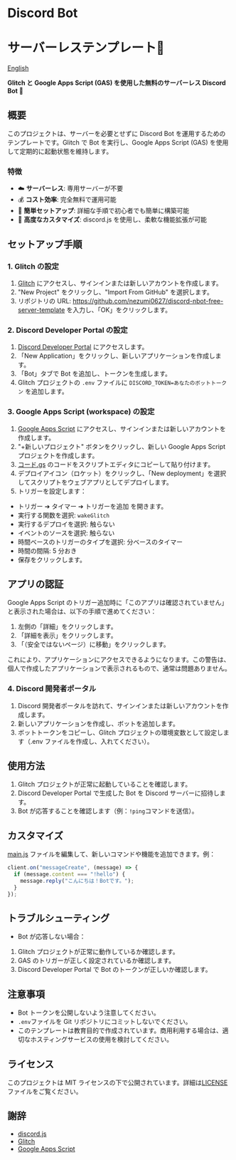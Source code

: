 # Discord Bot
# サーバーレステンプレート🚀

[English](README-en.md)

**Glitch と Google Apps Script (GAS) を使用した無料のサーバーレス Discord Bot :robot:**

## 概要

このプロジェクトは、サーバーを必要とせずに Discord Bot を運用するためのテンプレートです。Glitch で Bot を実行し、Google Apps Script (GAS) を使用して定期的に起動状態を維持します。

### 特徴

- :cloud: **サーバーレス**: 専用サーバーが不要
- :moneybag: **コスト効率**: 完全無料で運用可能
- :wrench: **簡単セットアップ**: 詳細な手順で初心者でも簡単に構築可能
- :art: **高度なカスタマイズ**: discord.js を使用し、柔軟な機能拡張が可能

## セットアップ手順

### 1. Glitch の設定

1. [Glitch](https://glitch.com/) にアクセスし、サインインまたは新しいアカウントを作成します。
2. "New Project" をクリックし、"Import From GitHub" を選択します。
3. リポジトリの URL: https://github.com/nezumi0627/discord-nbot-free-server-template を入力し、「OK」をクリックします。

### 2. Discord Developer Portal の設定

1. [Discord Developer Portal](https://discord.com/developers/applications) にアクセスします。
2. 「New Application」をクリックし、新しいアプリケーションを作成します。
3. 「Bot」タブで Bot を追加し、トークンを生成します。
4. Glitch プロジェクトの `.env` ファイルに `DISCORD_TOKEN=あなたのボットトークン` を追加します。

### 3. Google Apps Script (workspace) の設定

1. [Google Apps Script](https://script.google.com/) にアクセスし、サインインまたは新しいアカウントを作成します。
2. "+新しいプロジェクト" ボタンをクリックし、新しい Google Apps Script プロジェクトを作成します。
3. [コード.gs](コード.gs) のコードをスクリプトエディタにコピーして貼り付けます。
4. デプロイアイコン（ロケット）をクリックし、「New deployment」を選択してスクリプトをウェブアプリとしてデプロイします。
5. トリガーを設定します：

- トリガー ➔ タイマー ➔ トリガーを追加 を開きます。
- 実行する関数を選択: `wakeGlitch`
- 実行するデプロイを選択: 触らない
- イベントのソースを選択: 触らない
- 時間ベースのトリガーのタイプを選択: 分ベースのタイマー
- 時間の間隔: 5 分おき
- 保存をクリックします。

## アプリの認証

Google Apps Script のトリガー追加時に「このアプリは確認されていません」と表示された場合は、以下の手順で進めてください：

1. 左側の「詳細」をクリックします。
2. 「詳細を表示」をクリックします。
3. 「（安全ではないページ）に移動」をクリックします。

これにより、アプリケーションにアクセスできるようになります。この警告は、個人で作成したアプリケーションで表示されるもので、通常は問題ありません。

### 4. Discord 開発者ポータル

1. Discord 開発者ポータルを訪れて、サインインまたは新しいアカウントを作成します。
2. 新しいアプリケーションを作成し、ボットを追加します。
3. ボットトークンをコピーし、Glitch プロジェクトの環境変数として設定します（.env ファイルを作成し、入れてください）。

## 使用方法

1. Glitch プロジェクトが正常に起動していることを確認します。
2. Discord Developer Portal で生成した Bot を Discord サーバーに招待します。
3. Bot が応答することを確認します（例：`!ping`コマンドを送信）。

## カスタマイズ

[main.js](main.js) ファイルを編集して、新しいコマンドや機能を追加できます。例：

```javascript
client.on("messageCreate", (message) => {
  if (message.content === "!hello") {
    message.reply("こんにちは！Botです。");
  }
});
```

## トラブルシューティング

- Bot が応答しない場合：

1. Glitch プロジェクトが正常に動作しているか確認します。
2. GAS のトリガーが正しく設定されているか確認します。
3. Discord Developer Portal で Bot のトークンが正しいか確認します。

## 注意事項

- Bot トークンを公開しないよう注意してください。
- `.env`ファイルを Git リポジトリにコミットしないでください。
- このテンプレートは教育目的で作成されています。商用利用する場合は、適切なホスティングサービスの使用を検討してください。

## ライセンス

このプロジェクトは MIT ライセンスの下で公開されています。詳細は[LICENSE](LICENSE)ファイルをご覧ください。

## 謝辞

- [discord.js](https://discord.js.org/)
- [Glitch](https://glitch.com/)
- [Google Apps Script](https://developers.google.com/apps-script)
